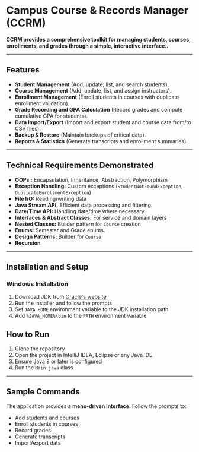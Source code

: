 # Campus Course & Records Manager (CCRM)

**CCRM provides a comprehensive toolkit for managing students, courses, enrollments, and grades through a simple, interactive interface..**

---

## Features

- **Student Management** (Add, update, list, and search students).  
- **Course Management** (Add, update, list, and assign instructors).  
- **Enrollment Management** (Enroll students in courses with duplicate enrollment validation).  
- **Grade Recording and GPA Calculation** (Record grades and compute cumulative GPA for students).  
- **Data Import/Export** (Import and export student and course data from/to CSV files).  
- **Backup & Restore** (Maintain backups of critical data).  
- **Reports & Statistics** (Generate transcripts and enrollment summaries).

---

## Technical Requirements Demonstrated

- **OOPs :** Encapsulation, Inheritance, Abstraction, Polymorphism  
- **Exception Handling:** Custom exceptions (`StudentNotFoundException`, `DuplicateEnrollmentException`) 
- **File I/O:** Reading/writing data
- **Java Stream API:** Efficient data processing and filtering  
- **Date/Time API:** Handling date/time where necessary  
- **Interfaces & Abstract Classes:** For service and domain layers  
- **Nested Classes:** Builder pattern for `Course` creation  
- **Enums:** Semester and Grade enums. 
- **Design Patterns:** Builder for `Course`  
- **Recursion** 

---

## Installation and Setup

### Windows Installation

1. Download JDK from [Oracle's website](https://www.oracle.com/java/technologies/javase-downloads.html)  
2. Run the installer and follow the prompts  
3. Set `JAVA_HOME` environment variable to the JDK installation path  
4. Add `%JAVA_HOME%\bin` to the `PATH` environment variable  


## How to Run

1. Clone the repository  
2. Open the project in IntelliJ IDEA, Eclipse or any Java IDE  
3. Ensure Java 8 or later is configured  
4. Run the `Main.java` class  

---

## Sample Commands

The application provides a **menu-driven interface**. Follow the prompts to:

- Add students and courses  
- Enroll students in courses  
- Record grades  
- Generate transcripts  
- Import/export data   
